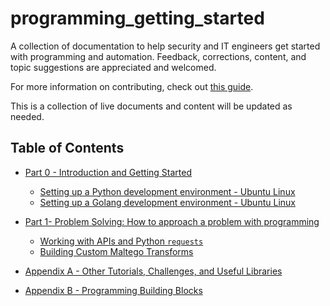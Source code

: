 # programming_getting_started
A collection of documentation to help security and IT engineers get started with programming and automation. Feedback, corrections, content, and topic suggestions are appreciated and welcomed. 

For more information on contributing, check out [this guide](CONTRIBUTING.md).

This is a collection of live documents and content will be updated as needed.

## Table of Contents

* [Part 0 - Introduction and Getting Started](part0/README.md)
  * [Setting up a Python development environment - Ubuntu Linux](part0/python_setup_ubuntu.md)
  * [Setting up a Golang development environment - Ubuntu Linux](part0/go_setup_ubuntu.md)
  
* [Part 1- Problem Solving: How to approach a problem with programming](part1/README.md)
  * [Working with APIs and Python `requests`](working_with_apis.md)
  * [Building Custom Maltego Transforms](maltego_transforms.md)

* [Appendix A - Other Tutorials, Challenges, and Useful Libraries](appendixA/README.md)

* [Appendix B - Programming Building Blocks](appendixB/README.md)
